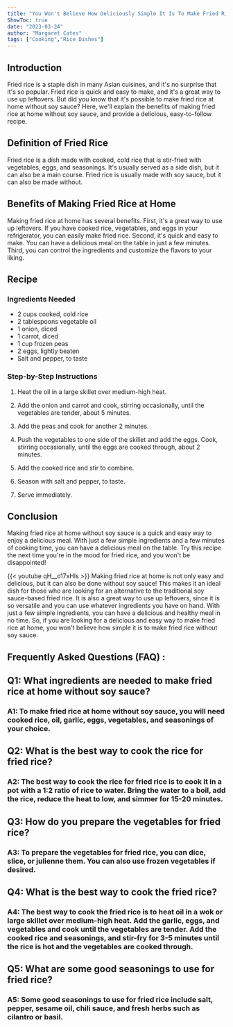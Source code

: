 ```yaml
---
title: "You Won't Believe How Deliciously Simple It Is To Make Fried Rice At Home Without Soy Sauce!"
ShowToc: true 
date: "2023-03-24"
author: "Margaret Cates" 
tags: ["Cooking","Rice Dishes"]
---
```

## Introduction

Fried rice is a staple dish in many Asian cuisines, and it's no surprise that it's so popular. Fried rice is quick and easy to make, and it's a great way to use up leftovers. But did you know that it's possible to make fried rice at home without soy sauce? Here, we'll explain the benefits of making fried rice at home without soy sauce, and provide a delicious, easy-to-follow recipe.

## Definition of Fried Rice

Fried rice is a dish made with cooked, cold rice that is stir-fried with vegetables, eggs, and seasonings. It's usually served as a side dish, but it can also be a main course. Fried rice is usually made with soy sauce, but it can also be made without.

## Benefits of Making Fried Rice at Home

Making fried rice at home has several benefits. First, it's a great way to use up leftovers. If you have cooked rice, vegetables, and eggs in your refrigerator, you can easily make fried rice. Second, it's quick and easy to make. You can have a delicious meal on the table in just a few minutes. Third, you can control the ingredients and customize the flavors to your liking.

## Recipe

### Ingredients Needed

- 2 cups cooked, cold rice
- 2 tablespoons vegetable oil
- 1 onion, diced
- 1 carrot, diced
- 1 cup frozen peas
- 2 eggs, lightly beaten
- Salt and pepper, to taste

### Step-by-Step Instructions

1. Heat the oil in a large skillet over medium-high heat.

2. Add the onion and carrot and cook, stirring occasionally, until the vegetables are tender, about 5 minutes.

3. Add the peas and cook for another 2 minutes.

4. Push the vegetables to one side of the skillet and add the eggs. Cook, stirring occasionally, until the eggs are cooked through, about 2 minutes.

5. Add the cooked rice and stir to combine.

6. Season with salt and pepper, to taste.

7. Serve immediately.

## Conclusion

Making fried rice at home without soy sauce is a quick and easy way to enjoy a delicious meal. With just a few simple ingredients and a few minutes of cooking time, you can have a delicious meal on the table. Try this recipe the next time you're in the mood for fried rice, and you won't be disappointed!

{{< youtube qH__o17xHls >}} 
Making fried rice at home is not only easy and delicious, but it can also be done without soy sauce! This makes it an ideal dish for those who are looking for an alternative to the traditional soy sauce-based fried rice. It is also a great way to use up leftovers, since it is so versatile and you can use whatever ingredients you have on hand. With just a few simple ingredients, you can have a delicious and healthy meal in no time. So, if you are looking for a delicious and easy way to make fried rice at home, you won't believe how simple it is to make fried rice without soy sauce.

## Frequently Asked Questions (FAQ) :
<h2>Q1: What ingredients are needed to make fried rice at home without soy sauce?</h2>

<h3>A1: To make fried rice at home without soy sauce, you will need cooked rice, oil, garlic, eggs, vegetables, and seasonings of your choice.</h3>

<h2>Q2: What is the best way to cook the rice for fried rice?</h2>

<h3>A2: The best way to cook the rice for fried rice is to cook it in a pot with a 1:2 ratio of rice to water. Bring the water to a boil, add the rice, reduce the heat to low, and simmer for 15-20 minutes.</h3>

<h2>Q3: How do you prepare the vegetables for fried rice?</h2>

<h3>A3: To prepare the vegetables for fried rice, you can dice, slice, or julienne them. You can also use frozen vegetables if desired.</h3>

<h2>Q4: What is the best way to cook the fried rice?</h2>

<h3>A4: The best way to cook the fried rice is to heat oil in a wok or large skillet over medium-high heat. Add the garlic, eggs, and vegetables and cook until the vegetables are tender. Add the cooked rice and seasonings, and stir-fry for 3-5 minutes until the rice is hot and the vegetables are cooked through.</h3>

<h2>Q5: What are some good seasonings to use for fried rice?</h2>

<h3>A5: Some good seasonings to use for fried rice include salt, pepper, sesame oil, chili sauce, and fresh herbs such as cilantro or basil.</h3>




